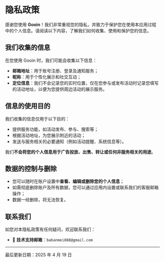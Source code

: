 # 隐私政策

感谢您使用 **Gooin**！我们非常重视您的隐私，并致力于保护您在使用本应用过程中的个人信息。请阅读以下内容，了解我们如何收集、使用和保护您的信息。

## 我们收集的信息

在您使用 Gooin 时，我们可能会收集以下信息：

- **邮箱地址**：用于账号注册、登录及通知服务；
- **昵称**：用于个性化展示和社交互动；
- **定位信息**：我们不会记录您的实时位置，仅在您参与或发布活动时记录您填写的活动地址，以便为您提供周边活动的展示服务。

## 信息的使用目的

我们收集的信息仅用于以下目的：

- 提供服务功能，如活动发布、参与、搜索等；
- 根据活动地址，为您展示附近的活动；
- 发送与服务相关的必要通知（例如活动提醒、系统信息等）。

我们**不会将您的个人信息用于广告投放、出售、转让或任何非服务相关的用途**。

## 数据的控制与删除

- 您可以随时在账户设置中**查看、编辑或删除您的个人信息**；
- 如需彻底删除账户及所有数据，您可以通过应用内设置或联系我们的客服邮箱操作；
- 数据一经删除，将无法恢复。

## 联系我们

如您对本隐私政策有任何疑问，欢迎联系我们：

- 📧 **技术支持邮箱**：`babanmei888@gmail.com`

---

最后更新日期：2025 年 4 月 19 日
